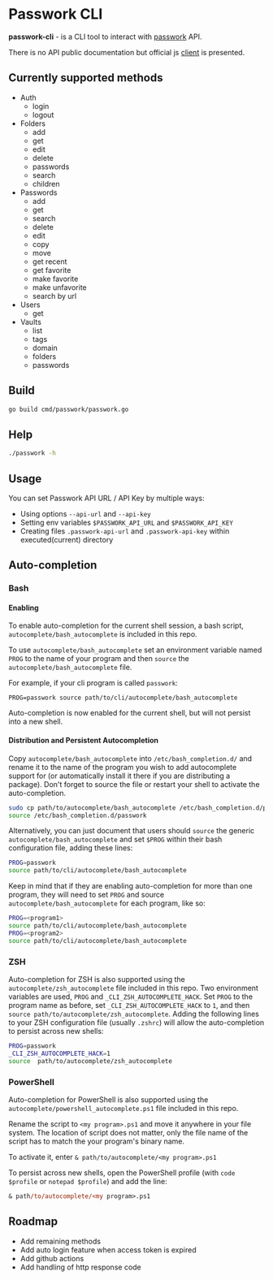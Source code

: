 # Passwork CLI

**passwork-cli** - is a CLI tool to interact with [passwork](<https://passwork.me>) API.

There is no API public documentation but official js [client](<https://github.com/passwork-me/js-connector/tree/main/src/rest-modules>) is presented.

## Currently supported methods

* Auth
  * login
  * logout
* Folders
  * add
  * get
  * edit
  * delete
  * passwords
  * search
  * children
* Passwords
  * add
  * get
  * search
  * delete
  * edit
  * copy
  * move
  * get recent
  * get favorite
  * make favorite
  * make unfavorite
  * search by url
* Users
  * get
* Vaults
  * list
  * tags
  * domain
  * folders
  * passwords

## Build

```bash
go build cmd/passwork/passwork.go 
```

## Help

```bash
./passwork -h
```

## Usage

You can set Passwork API URL / API Key by multiple ways:

* Using options `--api-url` and `--api-key`
* Setting env variables `$PASSWORK_API_URL` and `$PASSWORK_API_KEY`
* Creating files `.passwork-api-url` and `.passwork-api-key` within executed(current) directory

## Auto-completion

### Bash

#### Enabling

To enable auto-completion for the current shell session, a bash script,
`autocomplete/bash_autocomplete` is included in this repo.

To use `autocomplete/bash_autocomplete` set an environment variable named `PROG` to
the name of your program and then `source` the `autocomplete/bash_autocomplete` file.

For example, if your cli program is called `passwork`:

`PROG=passwork source path/to/cli/autocomplete/bash_autocomplete`

Auto-completion is now enabled for the current shell, but will not persist into a new shell.

#### Distribution and Persistent Autocompletion

Copy `autocomplete/bash_autocomplete` into `/etc/bash_completion.d/` and rename
it to the name of the program you wish to add autocomplete support for (or
automatically install it there if you are distributing a package). Don't forget
to source the file or restart your shell to activate the auto-completion.

```bash
sudo cp path/to/autocomplete/bash_autocomplete /etc/bash_completion.d/passwork
source /etc/bash_completion.d/passwork
```

Alternatively, you can just document that users should `source` the generic
`autocomplete/bash_autocomplete` and set `$PROG` within their bash configuration
file, adding these lines:

```bash
PROG=passwork
source path/to/cli/autocomplete/bash_autocomplete
```

Keep in mind that if they are enabling auto-completion for more than one program,
they will need to set `PROG` and source `autocomplete/bash_autocomplete` for each
program, like so:

```bash
PROG=<program1>
source path/to/cli/autocomplete/bash_autocomplete
PROG=<program2>
source path/to/cli/autocomplete/bash_autocomplete
```

### ZSH

Auto-completion for ZSH is also supported using the `autocomplete/zsh_autocomplete`
file included in this repo. Two environment variables are used, `PROG` and `_CLI_ZSH_AUTOCOMPLETE_HACK`.
Set `PROG` to the program name as before, set `_CLI_ZSH_AUTOCOMPLETE_HACK` to `1`, and
then `source path/to/autocomplete/zsh_autocomplete`. Adding the following lines to your ZSH
configuration file (usually `.zshrc`) will allow the auto-completion to persist across new shells:

```zsh
PROG=passwork
_CLI_ZSH_AUTOCOMPLETE_HACK=1
source  path/to/autocomplete/zsh_autocomplete
```

### PowerShell

Auto-completion for PowerShell is also supported using the `autocomplete/powershell_autocomplete.ps1`
file included in this repo.

Rename the script to `<my program>.ps1` and move it anywhere in your file system.
The location of script does not matter, only the file name of the script has to match
the your program's binary name.

To activate it, enter `& path/to/autocomplete/<my program>.ps1`

To persist across new shells, open the PowerShell profile (with `code $profile` or `notepad $profile`)
and add the line:

```ps
& path/to/autocomplete/<my program>.ps1
```

## Roadmap

* Add remaining methods
* Add auto login feature when access token is expired
* Add github actions
* Add handling of http response code
